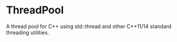 # ThreadPool
A thread pool for C++ using std::thread and other C++11/14 standard threading utilities.
